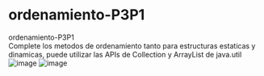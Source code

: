 # ordenamiento-P3P1
ordenamiento-P3P1
</br>
Complete los metodos de ordenamiento tanto para estructuras estaticas y dinamicas, puede utilizar las APIs de Collection y ArrayList de java.util
![image](https://user-images.githubusercontent.com/84218117/224494279-df840ea5-b674-495e-a1e0-edceb4c9b33f.png)
![image](https://user-images.githubusercontent.com/84218117/224494302-d5268eb7-9413-424c-8739-72fb575f08b5.png)
